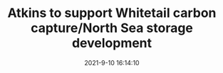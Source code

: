 ---
"title": "Atkins to support Whitetail carbon capture/North Sea storage development"
"date": "2021-9-10 16:14:10"
"feed_name": "OFFSHOREMAG"
"feed_website": "https://www.offshore-mag.com/"
"feed_rss": "https://www.offshore-mag.com/__rss/website-scheduled-content.xml?input=%7B%22sectionAlias%22%3A%22home%22%7D"
"link": "https://www.offshore-mag.com/regional-reports/north-sea-europe/article/14210113/atkins-to-support-whitetail-carbon-capturenorth-sea-storage-development"
"file": "_posts/2021-9-10-16-14-10_OFFSHOREMAG_a085a5eddd5feebdfad709b25fe16262099795ca.md"
"accident": "0"
"drilling": "0"
"dead": "0"
"injured": "0"
---